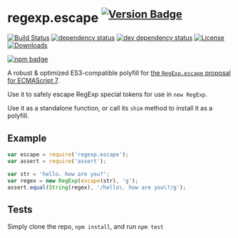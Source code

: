 # regexp.escape <sup>[![Version Badge][2]][1]</sup>

[![Build Status][3]][4]
[![dependency status][5]][6]
[![dev dependency status][7]][8]
[![License][license-image]][license-url]
[![Downloads][downloads-image]][downloads-url]

[![npm badge][11]][1]

A robust & optimized ES3-compatible polyfill for [the `RegExp.escape` proposal for ECMAScript 7](https://github.com/benjamingr/RexExp.escape/).

Use it to safely escape RegExp special tokens for use in `new RegExp`.

Use it as a standalone function, or call its `shim` method to install it as a polyfill.

## Example

```js
var escape = require('regexp.escape');
var assert = require('assert');

var str = 'hello. how are you?';
var regex = new RegExp(escape(str), 'g');
assert.equal(String(regex), '/hello\. how are you\?/g');
```

## Tests
Simply clone the repo, `npm install`, and run `npm test`

[1]: https://npmjs.org/package/regexp.escape
[2]: http://versionbadg.es/es-shims/regexp.escape.svg
[3]: https://travis-ci.org/es-shims/regexp.escape.svg
[4]: https://travis-ci.org/es-shims/regexp.escape
[5]: https://david-dm.org/es-shims/regexp.escape.svg
[6]: https://david-dm.org/es-shims/regexp.escape
[7]: https://david-dm.org/es-shims/regexp.escape/dev-status.svg
[8]: https://david-dm.org/es-shims/regexp.escape#info=devDependencies
[11]: https://nodei.co/npm/regexp.escape.png?downloads=true&stars=true
[license-image]: http://img.shields.io/npm/l/regexp.escape.svg
[license-url]: LICENSE
[downloads-image]: http://img.shields.io/npm/dm/regexp.escape.svg
[downloads-url]: http://npm-stat.com/charts.html?package=regexp.escape
